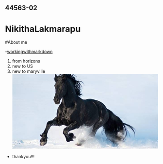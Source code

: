 ## 44563-02
# NikithaLakmarapu
#About me

-[workingwithmarkdown](https://github.com/profcase/working-with-markdown)
1. from horizons
1. new to US
1. new to maryville
![love](https://github.com/NikithaLakmarapu/44563-02/blob/master/love.jpg)
- thankyou!!!
